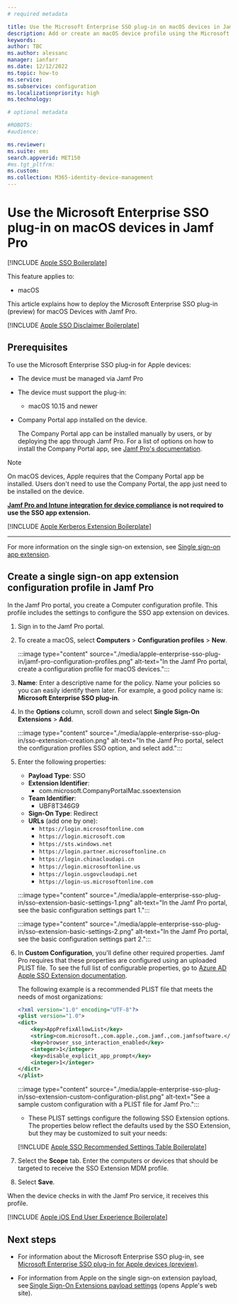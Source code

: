 ```yaml
---
# required metadata

title: Use the Microsoft Enterprise SSO plug-in on macOS devices in Jamf Pro
description: Add or create an macOS device profile using the Microsoft Enterprise SSO plug-in in Microsoft Intune. 
keywords:
author: TBC
ms.author: alessanc
manager: ianfarr
ms.date: 12/12/2022
ms.topic: how-to
ms.service: 
ms.subservice: configuration
ms.localizationpriority: high
ms.technology:

# optional metadata

#ROBOTS:
#audience:

ms.reviewer: 
ms.suite: ems
search.appverid: MET150
#ms.tgt_pltfrm:
ms.custom: 
ms.collection: M365-identity-device-management
---
```


# Use the Microsoft Enterprise SSO plug-in on macOS devices in Jamf Pro

[!INCLUDE [Apple SSO Boilerplate](../includes/apple-enterprise-sso-intro-boilerplate.md)]

This feature applies to:

- macOS

This article explains how to deploy the Microsoft Enterprise SSO plug-in (preview) for macOS Devices with Jamf Pro.

[!INCLUDE [Apple SSO Disclaimer Boilerplate](../includes/apple-enterprise-sso-disclaimer-boilerplate.md)]

## Prerequisites

To use the Microsoft Enterprise SSO plug-in for Apple devices:

- The device must be managed via Jamf Pro
- The device must support the plug-in:
  - macOS 10.15 and newer

- Company Portal app installed on the device.

  The Company Portal app can be installed manually by users, or by deploying the app through Jamf Pro. For a list of options on how to install the Company Portal app, see [Jamf Pro's documentation](https://docs.jamf.com/10.24.1/jamf-pro/administrator-guide/Managing_macOS_Installers.html).

> [!NOTE]
> On macOS devices, Apple requires that the Company Portal app be installed. Users don't need to use the Company Portal, the app just need to be installed on the device.
>
> **[Jamf Pro and Intune integration for device compliance](../protect/conditional-access-integrate-jamf.md) is not required to use the SSO app extension.**

[!INCLUDE [Apple Kerberos Extension Boilerplate](../includes/apple-enterprise-sso-kerberos-boilerplate.md)]

---

For more information on the single sign-on extension, see [Single sign-on app extension](device-features-configure.md#single-sign-on-app-extension).

## Create a single sign-on app extension configuration profile in Jamf Pro

In the Jamf Pro portal, you create a Computer configuration profile. This profile includes the settings to configure the SSO app extension on devices.

1. Sign in to the Jamf Pro portal.
2. To create a macOS, select **Computers** > **Configuration profiles** > **New**.

    :::image type="content" source="./media/apple-enterprise-sso-plug-in/jamf-pro-configuration-profiles.png" alt-text="In the Jamf Pro portal, create a configuration profile for macOS devices.":::

3. **Name**: Enter a descriptive name for the policy. Name your policies so you can easily identify them later. For example, a good policy name is: **Microsoft Enterprise SSO plug-in**.

4. In the **Options** column, scroll down and select **Single Sign-On Extensions** > **Add**.

    :::image type="content" source="./media/apple-enterprise-sso-plug-in/sso-extension-creation.png" alt-text="In the Jamf Pro portal, select the configuration profiles SSO option, and select add.":::

4. Enter the following properties:

    - **Payload Type**: SSO
    - **Extension Identifier**:
      - com.microsoft.CompanyPortalMac.ssoextension
    - **Team Identifier**:
      - UBF8T346G9
    - **Sign-On Type**: Redirect
    - **URLs** (add one by one):
      - `https://login.microsoftonline.com`
      - `https://login.microsoft.com`
      - `https://sts.windows.net`
      - `https://login.partner.microsoftonline.cn`
      - `https://login.chinacloudapi.cn`
      - `https://login.microsoftonline.us`
      - `https://login.usgovcloudapi.net`
      - `https://login-us.microsoftonline.com`

    :::image type="content" source="./media/apple-enterprise-sso-plug-in/sso-extension-basic-settings-1.png" alt-text="In the Jamf Pro portal, see the basic configuration settings part 1.":::

    :::image type="content" source="./media/apple-enterprise-sso-plug-in/sso-extension-basic-settings-2.png" alt-text="In the Jamf Pro portal, see the basic configuration settings part 2.":::

5. In **Custom Configuration**, you'll define other required properties. Jamf Pro requires that these properties are configured using an uploaded PLIST file. To see the full list of configurable properties, go to [Azure AD Apple SSO Extension documentation](/azure/active-directory/develop/apple-sso-plugin#manual-configuration-for-other-mdm-services).

    The following example is a recommended PLIST file that meets the needs of most organizations:

    ```xml
    <?xml version="1.0" encoding="UTF-8"?>
    <plist version="1.0">
    <dict>
        <key>AppPrefixAllowList</key>
        <string>com.microsoft.,com.apple.,com.jamf.,com.jamfsoftware.</string>
        <key>browser_sso_interaction_enabled</key>
        <integer>1</integer>
        <key>disable_explicit_app_prompt</key>
        <integer>1</integer>
    </dict>
    </plist>
    ```

    :::image type="content" source="./media/apple-enterprise-sso-plug-in/sso-extension-custom-configuration-plist.png" alt-text="See a sample custom configuration with a PLIST file for Jamf Pro.":::

    - These PLIST settings configure the following SSO Extension options. The properties below reflect the defaults used by the SSO Extension, but they may be customized to suit your needs:

    [!INCLUDE [Apple SSO Recommended Settings Table Boilerplate](../includes/apple-enterprise-sso-recommended-settings-boilerplate.md)]

6. Select the **Scope** tab. Enter the computers or devices that should be targeted to receive the SSO Extension MDM profile.
7. Select **Save**.

When the device checks in with the Jamf Pro service, it receives this profile.

[!INCLUDE [Apple iOS End User Experience Boilerplate](../includes/apple-enterprise-sso-macos-end-user-experience-boilerplate.md)]

## Next steps

- For information about the Microsoft Enterprise SSO plug-in, see [Microsoft Enterprise SSO plug-in for Apple devices (preview)](/azure/active-directory/develop/apple-sso-plugin).

- For information from Apple on the single sign-on extension payload, see [Single Sign-On Extensions payload settings](https://support.apple.com/guide/mdm/single-sign-on-extensions-mdmfd9cdf845/web) (opens Apple's web site).
